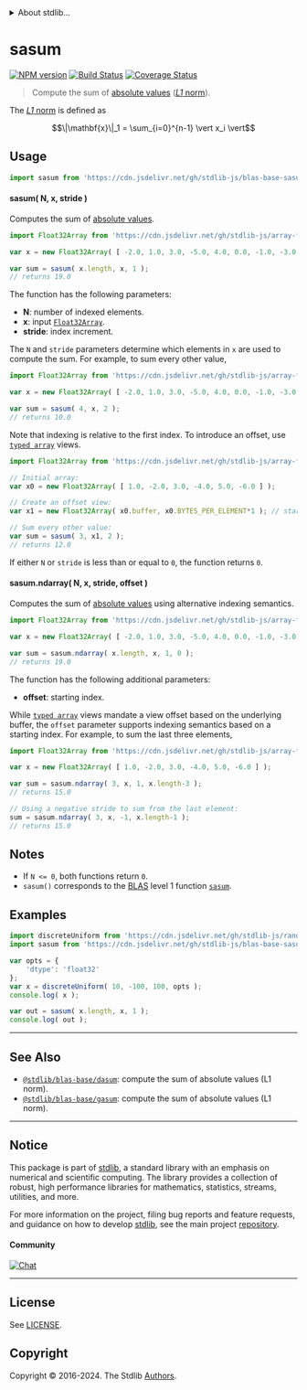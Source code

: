 <!--

@license Apache-2.0

Copyright (c) 2018 The Stdlib Authors.

Licensed under the Apache License, Version 2.0 (the "License");
you may not use this file except in compliance with the License.
You may obtain a copy of the License at

   http://www.apache.org/licenses/LICENSE-2.0

Unless required by applicable law or agreed to in writing, software
distributed under the License is distributed on an "AS IS" BASIS,
WITHOUT WARRANTIES OR CONDITIONS OF ANY KIND, either express or implied.
See the License for the specific language governing permissions and
limitations under the License.

-->


<details>
  <summary>
    About stdlib...
  </summary>
  <p>We believe in a future in which the web is a preferred environment for numerical computation. To help realize this future, we've built stdlib. stdlib is a standard library, with an emphasis on numerical and scientific computation, written in JavaScript (and C) for execution in browsers and in Node.js.</p>
  <p>The library is fully decomposable, being architected in such a way that you can swap out and mix and match APIs and functionality to cater to your exact preferences and use cases.</p>
  <p>When you use stdlib, you can be absolutely certain that you are using the most thorough, rigorous, well-written, studied, documented, tested, measured, and high-quality code out there.</p>
  <p>To join us in bringing numerical computing to the web, get started by checking us out on <a href="https://github.com/stdlib-js/stdlib">GitHub</a>, and please consider <a href="https://opencollective.com/stdlib">financially supporting stdlib</a>. We greatly appreciate your continued support!</p>
</details>

# sasum

[![NPM version][npm-image]][npm-url] [![Build Status][test-image]][test-url] [![Coverage Status][coverage-image]][coverage-url] <!-- [![dependencies][dependencies-image]][dependencies-url] -->

> Compute the sum of [absolute values][@stdlib/math/base/special/abs] ([_L1_ norm][l1norm]).

<section class="intro">

The [_L1_ norm][l1norm] is defined as

<!-- <equation class="equation" label="eq:l1norm" align="center" raw="\|\mathbf{x}\|_1 = \sum_{i=0}^{n-1} \vert x_i \vert" alt="L1 norm definition."> -->

```math
\|\mathbf{x}\|_1 = \sum_{i=0}^{n-1} \vert x_i \vert
```

<!-- <div class="equation" align="center" data-raw-text="\|\mathbf{x}\|_1 = \sum_{i=0}^{n-1} \vert x_i \vert" data-equation="eq:l1norm">
    <img src="https://cdn.jsdelivr.net/gh/stdlib-js/stdlib@c403cb0cbb15d9b7b453e3cea34ca2379500ddd4/lib/node_modules/@stdlib/blas/base/sasum/docs/img/equation_l1norm.svg" alt="L1 norm definition.">
    <br>
</div> -->

<!-- </equation> -->

</section>

<!-- /.intro -->



<section class="usage">

## Usage

```javascript
import sasum from 'https://cdn.jsdelivr.net/gh/stdlib-js/blas-base-sasum@deno/mod.js';
```

#### sasum( N, x, stride )

Computes the sum of [absolute values][@stdlib/math/base/special/abs].

```javascript
import Float32Array from 'https://cdn.jsdelivr.net/gh/stdlib-js/array-float32@deno/mod.js';

var x = new Float32Array( [ -2.0, 1.0, 3.0, -5.0, 4.0, 0.0, -1.0, -3.0 ] );

var sum = sasum( x.length, x, 1 );
// returns 19.0
```

The function has the following parameters:

-   **N**: number of indexed elements.
-   **x**: input [`Float32Array`][mdn-float32array].
-   **stride**: index increment.

The `N` and `stride` parameters determine which elements in `x` are used to compute the sum. For example, to sum every other value,

```javascript
import Float32Array from 'https://cdn.jsdelivr.net/gh/stdlib-js/array-float32@deno/mod.js';

var x = new Float32Array( [ -2.0, 1.0, 3.0, -5.0, 4.0, 0.0, -1.0, -3.0 ] );

var sum = sasum( 4, x, 2 );
// returns 10.0
```

Note that indexing is relative to the first index. To introduce an offset, use [`typed array`][mdn-typed-array] views.

```javascript
import Float32Array from 'https://cdn.jsdelivr.net/gh/stdlib-js/array-float32@deno/mod.js';

// Initial array:
var x0 = new Float32Array( [ 1.0, -2.0, 3.0, -4.0, 5.0, -6.0 ] );

// Create an offset view:
var x1 = new Float32Array( x0.buffer, x0.BYTES_PER_ELEMENT*1 ); // start at 2nd element

// Sum every other value:
var sum = sasum( 3, x1, 2 );
// returns 12.0
```

If either `N` or `stride` is less than or equal to `0`, the function returns `0`.

#### sasum.ndarray( N, x, stride, offset )

Computes the sum of [absolute values][@stdlib/math/base/special/abs] using alternative indexing semantics.

```javascript
import Float32Array from 'https://cdn.jsdelivr.net/gh/stdlib-js/array-float32@deno/mod.js';

var x = new Float32Array( [ -2.0, 1.0, 3.0, -5.0, 4.0, 0.0, -1.0, -3.0 ] );

var sum = sasum.ndarray( x.length, x, 1, 0 );
// returns 19.0
```

The function has the following additional parameters:

-   **offset**: starting index.

While [`typed array`][mdn-typed-array] views mandate a view offset based on the underlying buffer, the `offset` parameter supports indexing semantics based on a starting index. For example, to sum the last three elements,

```javascript
import Float32Array from 'https://cdn.jsdelivr.net/gh/stdlib-js/array-float32@deno/mod.js';

var x = new Float32Array( [ 1.0, -2.0, 3.0, -4.0, 5.0, -6.0 ] );

var sum = sasum.ndarray( 3, x, 1, x.length-3 );
// returns 15.0

// Using a negative stride to sum from the last element:
sum = sasum.ndarray( 3, x, -1, x.length-1 );
// returns 15.0
```

</section>

<!-- /.usage -->

<section class="notes">

## Notes

-   If `N <= 0`, both functions return `0`.
-   `sasum()` corresponds to the [BLAS][blas] level 1 function [`sasum`][sasum].

</section>

<!-- /.notes -->

<section class="examples">

## Examples

<!-- eslint no-undef: "error" -->

```javascript
import discreteUniform from 'https://cdn.jsdelivr.net/gh/stdlib-js/random-array-discrete-uniform@deno/mod.js';
import sasum from 'https://cdn.jsdelivr.net/gh/stdlib-js/blas-base-sasum@deno/mod.js';

var opts = {
    'dtype': 'float32'
};
var x = discreteUniform( 10, -100, 100, opts );
console.log( x );

var out = sasum( x.length, x, 1 );
console.log( out );
```

</section>

<!-- /.examples -->

<!-- Section for related `stdlib` packages. Do not manually edit this section, as it is automatically populated. -->

<section class="related">

* * *

## See Also

-   <span class="package-name">[`@stdlib/blas-base/dasum`][@stdlib/blas/base/dasum]</span><span class="delimiter">: </span><span class="description">compute the sum of absolute values (L1 norm).</span>
-   <span class="package-name">[`@stdlib/blas-base/gasum`][@stdlib/blas/base/gasum]</span><span class="delimiter">: </span><span class="description">compute the sum of absolute values (L1 norm).</span>

</section>

<!-- /.related -->

<!-- Section for all links. Make sure to keep an empty line after the `section` element and another before the `/section` close. -->


<section class="main-repo" >

* * *

## Notice

This package is part of [stdlib][stdlib], a standard library with an emphasis on numerical and scientific computing. The library provides a collection of robust, high performance libraries for mathematics, statistics, streams, utilities, and more.

For more information on the project, filing bug reports and feature requests, and guidance on how to develop [stdlib][stdlib], see the main project [repository][stdlib].

#### Community

[![Chat][chat-image]][chat-url]

---

## License

See [LICENSE][stdlib-license].


## Copyright

Copyright &copy; 2016-2024. The Stdlib [Authors][stdlib-authors].

</section>

<!-- /.stdlib -->

<!-- Section for all links. Make sure to keep an empty line after the `section` element and another before the `/section` close. -->

<section class="links">

[npm-image]: http://img.shields.io/npm/v/@stdlib/blas-base-sasum.svg
[npm-url]: https://npmjs.org/package/@stdlib/blas-base-sasum

[test-image]: https://github.com/stdlib-js/blas-base-sasum/actions/workflows/test.yml/badge.svg?branch=v0.2.2
[test-url]: https://github.com/stdlib-js/blas-base-sasum/actions/workflows/test.yml?query=branch:v0.2.2

[coverage-image]: https://img.shields.io/codecov/c/github/stdlib-js/blas-base-sasum/main.svg
[coverage-url]: https://codecov.io/github/stdlib-js/blas-base-sasum?branch=main

<!--

[dependencies-image]: https://img.shields.io/david/stdlib-js/blas-base-sasum.svg
[dependencies-url]: https://david-dm.org/stdlib-js/blas-base-sasum/main

-->

[chat-image]: https://img.shields.io/gitter/room/stdlib-js/stdlib.svg
[chat-url]: https://app.gitter.im/#/room/#stdlib-js_stdlib:gitter.im

[stdlib]: https://github.com/stdlib-js/stdlib

[stdlib-authors]: https://github.com/stdlib-js/stdlib/graphs/contributors

[umd]: https://github.com/umdjs/umd
[es-module]: https://developer.mozilla.org/en-US/docs/Web/JavaScript/Guide/Modules

[deno-url]: https://github.com/stdlib-js/blas-base-sasum/tree/deno
[deno-readme]: https://github.com/stdlib-js/blas-base-sasum/blob/deno/README.md
[umd-url]: https://github.com/stdlib-js/blas-base-sasum/tree/umd
[umd-readme]: https://github.com/stdlib-js/blas-base-sasum/blob/umd/README.md
[esm-url]: https://github.com/stdlib-js/blas-base-sasum/tree/esm
[esm-readme]: https://github.com/stdlib-js/blas-base-sasum/blob/esm/README.md
[branches-url]: https://github.com/stdlib-js/blas-base-sasum/blob/main/branches.md

[stdlib-license]: https://raw.githubusercontent.com/stdlib-js/blas-base-sasum/main/LICENSE

[blas]: http://www.netlib.org/blas

[sasum]: http://www.netlib.org/lapack/explore-html/df/d28/group__single__blas__level1.html

[mdn-float32array]: https://developer.mozilla.org/en-US/docs/Web/JavaScript/Reference/Global_Objects/Float32Array

[mdn-typed-array]: https://developer.mozilla.org/en-US/docs/Web/JavaScript/Reference/Global_Objects/TypedArray

[l1norm]: https://en.wikipedia.org/wiki/Norm_%28mathematics%29

[@stdlib/math/base/special/abs]: https://github.com/stdlib-js/math-base-special-abs/tree/deno

<!-- <related-links> -->

[@stdlib/blas/base/dasum]: https://github.com/stdlib-js/blas-base-dasum/tree/deno

[@stdlib/blas/base/gasum]: https://github.com/stdlib-js/blas-base-gasum/tree/deno

<!-- </related-links> -->

</section>

<!-- /.links -->
